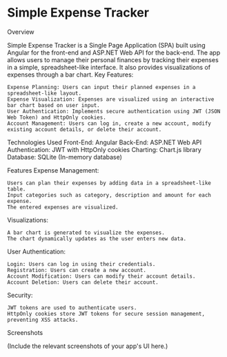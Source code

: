 # Simple Expense Tracker
Overview

Simple Expense Tracker is a Single Page Application (SPA) built using Angular for the front-end and ASP.NET Web API for the back-end. The app allows users to manage their personal finances by tracking their expenses in a simple, spreadsheet-like interface. It also provides visualizations of expenses through a bar chart.
Key Features:

    Expense Planning: Users can input their planned expenses in a spreadsheet-like layout.
    Expense Visualization: Expenses are visualized using an interactive bar chart based on user input.
    User Authentication: Implements secure authentication using JWT (JSON Web Token) and HttpOnly cookies.
    Account Management: Users can log in, create a new account, modify existing account details, or delete their account.

Technologies Used
    Front-End: Angular
    Back-End: ASP.NET Web API
    Authentication: JWT with HttpOnly cookies
    Charting: Chart.js library
    Database: SQLite (In-memory database)

Features
Expense Management:

    Users can plan their expenses by adding data in a spreadsheet-like table.
    Input categories such as category, description and amount for each expense.
    The entered expenses are visualized.

Visualizations:

    A bar chart is generated to visualize the expenses.
    The chart dynamically updates as the user enters new data.

User Authentication:

    Login: Users can log in using their credentials.
    Registration: Users can create a new account.
    Account Modification: Users can modify their account details.
    Account Deletion: Users can delete their account.

Security:

    JWT tokens are used to authenticate users.
    HttpOnly cookies store JWT tokens for secure session management, preventing XSS attacks.

Screenshots

(Include the relevant screenshots of your app's UI here.)

